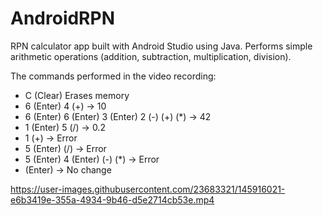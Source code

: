 # AndroidRPN
RPN calculator app built with Android Studio using Java. Performs simple arithmetic operations (addition, subtraction, multiplication, division).

The commands performed in the video recording:
 - C (Clear) Erases memory
 - 6 (Enter) 4 (+) -> 10
 - 6 (Enter) 6 (Enter) 3 (Enter) 2 (-) (+) (*) -> 42
 - 1 (Enter) 5 (/) -> 0.2
 - 1 (+) -> Error
 - 5 (Enter) (/) -> Error
 - 5 (Enter) 4 (Enter) (-) (*) -> Error
 - (Enter) -> No change

https://user-images.githubusercontent.com/23683321/145916021-e6b3419e-355a-4934-9b46-d5e2714cb53e.mp4

